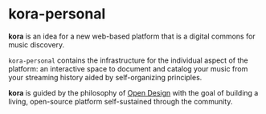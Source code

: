 
# kora-personal

**kora** is an idea for a new web-based platform that is a digital commons for 
music discovery.

`kora-personal` contains the infrastructure for the individual aspect of the 
platform: an interactive space to document and catalog your music from your 
streaming history aided by self-organizing principles.

**kora** is guided by the philosophy of 
[Open Design](https://github.com/OpenDesign-WorkingGroup/Open-Design-Definition/blob/master/open.design_definition/open.design.definition.md) 
with the goal of building a living, open-source platform self-sustained 
through the community.
